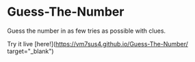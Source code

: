 # Guess-The-Number
Guess the number in as few tries as possible with clues.

Try it live [here!](https://vm7sus4.github.io/Guess-The-Number/ target="_blank")